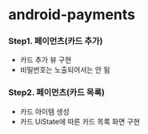 # android-payments
### Step1. 페이먼츠(카드 추가)
- 카드 추가 뷰 구현
- 비밀번호는 노출되어서는 안 됨

### Step2. 페이먼츠(카드 목록)
- 카드 아이템 생성
- 카드 UiState에 따른 카드 목록 화면 구현